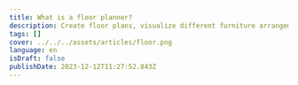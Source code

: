 ```yaml
---
title: What is a floor planner?
description: Create floor plans, visualize different furniture arrangements with various decor styles in one easy-to-use platform.
tags: []
cover: ../../../assets/articles/floor.png
language: en
isDraft: false
publishDate: 2023-12-12T11:27:52.843Z
---
```

